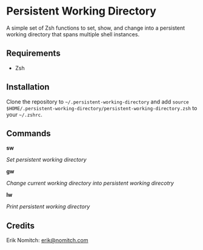 Persistent Working Directory
============================
A simple set of Zsh functions to set, show, and change into a persistent working directory that spans multiple shell instances.

Requirements
------------
* Zsh

Installation
------------
Clone the repository to `~/.persistent-working-directory` and add `source $HOME/.persistent-working-directory/persistent-working-directory.zsh` to your `~/.zshrc`.

Commands
--------

**sw**

*Set persistent working directory*

**gw**

*Change current working directory into persistent working direcotry*

**lw**

*Print persistent working directory*

Credits
-------
Erik Nomitch: erik@nomitch.com
